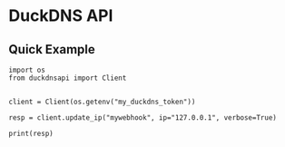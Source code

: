 # DuckDNS API

## Quick Example

    import os
    from duckdnsapi import Client


    client = Client(os.getenv("my_duckdns_token"))

    resp = client.update_ip("mywebhook", ip="127.0.0.1", verbose=True)

    print(resp)
